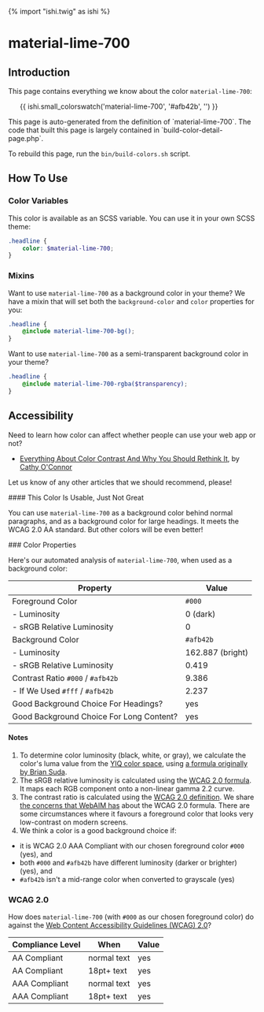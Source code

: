 {% import "ishi.twig" as ishi %}
# material-lime-700

## Introduction

This page contains everything we know about the color `material-lime-700`:

<div class="grid">
    <div class="cell">
        <div class="swatch">
            <ul>
                {{ ishi.small_colorswatch('material-lime-700', '#afb42b', '') }}
            </ul>
        </div>
    </div>
</div>

<div class="callout attention" markdown="1">
This page is auto-generated from the definition of `material-lime-700`. The code that built this page is largely contained in `build-color-detail-page.php`.

To rebuild this page, run the `bin/build-colors.sh` script.
</div>

## How To Use

### Color Variables

This color is available as an SCSS variable. You can use it in your own SCSS theme:

```scss
.headline {
    color: $material-lime-700;
}
```

### Mixins

Want to use `material-lime-700` as a background color in your theme? We have a mixin that will set both the `background-color` and `color` properties for you:

```scss
.headline {
    @include material-lime-700-bg();
}
```

Want to use `material-lime-700` as a semi-transparent background color in your theme?

```scss
.headline {
    @include material-lime-700-rgba($transparency);
}
```

## Accessibility

Need to learn how color can affect whether people can use your web app or not?

* [Everything About Color Contrast And Why You Should Rethink It](https://www.smashingmagazine.com/2014/10/color-contrast-tips-and-tools-for-accessibility/), by [Cathy O'Connor](http://www.twitter.com/cagocon)

Let us know of any other articles that we should recommend, please!
<div class="callout warning" markdown="1">
#### This Color Is Usable, Just Not Great

You can use `material-lime-700` as a background color behind normal paragraphs, and as a background color for large headings. It meets the WCAG 2.0 AA standard. But other colors will be even better!
</div>
### Color Properties

Here's our automated analysis of `material-lime-700`, when used as a background color:

Property | Value
---------|------
Foreground Color | `#000`
- Luminosity | 0 (dark)
- sRGB Relative Luminosity | 0
Background Color | `#afb42b`
- Luminosity | 162.887 (bright)
- sRGB Relative Luminosity | 0.419
Contrast Ratio `#000` / `#afb42b` | 9.386
- If We Used `#fff` / `#afb42b` | 2.237
Good Background Choice For Headings? | yes
Good Background Choice For Long Content? | yes

#### Notes

1. To determine color luminosity (black, white, or gray), we calculate the color's luma value from the [YIQ color space](https://en.wikipedia.org/wiki/YIQ), using [a formula originally by Brian Suda](https://24ways.org/2010/calculating-color-contrast/).
1. The sRGB relative luminosity is calculated using the [WCAG 2.0 formula](https://www.w3.org/TR/WCAG20/#relativeluminancedef). It maps each RGB component onto a non-linear gamma 2.2 curve.
1. The contrast ratio is calculated using the [WCAG 2.0 definition](https://www.w3.org/TR/2008/REC-WCAG20-20081211/#contrast-ratiodef). We share [the concerns that WebAIM has](http://webaim.org/blog/wcag-2-1-feedback/) about the WCAG 2.0 formula. There are some circumstances where it favours a foreground color that looks very low-contrast on modern screens.
1. We think a color is a good background choice if:
  - it is WCAG 2.0 AAA Compliant with our chosen foreground color `#000` (yes), and
  - both `#000` and `#afb42b` have different luminosity (darker or brighter) (yes), and
  - `#afb42b` isn't a mid-range color when converted to grayscale (yes)

### WCAG 2.0

How does `material-lime-700` (with `#000` as our chosen foreground color) do against the [Web Content Accessibility Guidelines (WCAG) 2.0](https://www.w3.org/TR/WCAG20/)?

Compliance Level | When | Value
-----------------|------|------
AA Compliant | normal text | yes
AA Compliant | 18pt+ text | yes
AAA Compliant | normal text | yes
AAA Compliant | 18pt+ text | yes